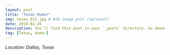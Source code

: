 ```yaml
---
layout: post
title: "Texan Humor"
img: texas_911.jpg # Add image post (optional)
date: 2019-02-26
description: You’ll find this post in your `_posts` directory. Go ahead and edit it and re-build the site to see your changes. # Add post description (optional)
tag: [Texas, Humor]
---
```

*Location: Dallas, Texas*

